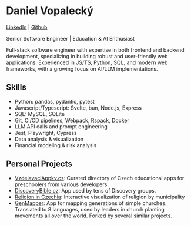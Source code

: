 # Daniel Vopalecký
[LinkedIn](https://linkedin.com/in/danielvopalecky) | [Github](https://github.com/dvopalecky)

Senior Software Engineer | Education & AI Enthusiast

Full-stack software engineer with expertise in both frontend and backend development, specializing in building robust and user-friendly web applications. Experienced in JS/TS, Python, SQL, and modern web frameworks, with a growing focus on AI/LLM implementations.

## Skills
- Python: pandas, pydantic, pytest
- Javascript/Typescript: Svelte, bun, Node.js, Express
- SQL: MySQL, SQLite
- Git, CI/CD pipelines, Webpack, Rspack, Docker
- LLM API calls and prompt engineering
- Jest, Playwright, Cypress
- Data analysis & visualization
- Financial modeling & risk analysis

## Personal Projects

- [VzdelavaciAppky.cz](https://vzdelavaciappky.cz): Curated directory of Czech educational apps for preschoolers from various developers.
- [DiscoveryBible.cz](https://discoverybible.cz): App used by tens of Discovery groups.
- [Religion in Czechia](https://dvopalecky.github.io/nabozenstvi-v-cesku-mapa/obce.html): Interactive visualization of religion by municipality
- [GenMapper](https://dvopalecky.github.io/gen-mapper/): App for mapping generations of simple churches. Translated to 8 languages, used by leaders in church planting movements all over the world. Forked by several similar projects.
